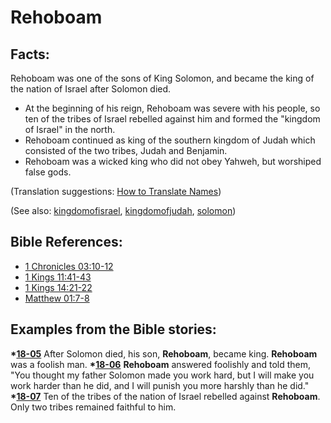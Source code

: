 # Rehoboam #

## Facts: ##

Rehoboam was one of the sons of King Solomon, and became the king of the nation of Israel after Solomon died.

* At the beginning of his reign, Rehoboam was severe with his people, so ten of the tribes of Israel rebelled against him and formed the "kingdom of Israel" in the north.
* Rehoboam continued as king of the southern kingdom of Judah which consisted of the two tribes, Judah and Benjamin.
* Rehoboam was a wicked king who did not obey Yahweh, but worshiped false gods.

(Translation suggestions: [How to Translate Names](https://git.door43.org/Door43/en-ta-translate-vol1/src/master/content/translate_names.md))

(See also: [kingdomofisrael](../other/kingdomofisrael.md), [kingdomofjudah](../other/kingdomofjudah.md), [solomon](../other/solomon.md))

## Bible References: ##

* [1 Chronicles 03:10-12](https://door43.org/en/bible/notes/1ch/03/10)
* [1 Kings 11:41-43](https://door43.org/en/bible/notes/1ki/11/41)
* [1 Kings 14:21-22](https://door43.org/en/bible/notes/1ki/14/21)
* [Matthew 01:7-8](https://door43.org/en/bible/notes/mat/01/07)

## Examples from the Bible stories: ##

  __*[18-05](https://door43.org/en/obs/notes/frames/18-05)__ After Solomon died, his son, __Rehoboam__, became king. __Rehoboam__ was a foolish man.
  __*[18-06](https://door43.org/en/obs/notes/frames/18-06)__ __Rehoboam__ answered foolishly and told them, "You thought my father Solomon made you work hard, but I will make you work harder than he did, and I will punish you more harshly than he did."
  __*[18-07](https://door43.org/en/obs/notes/frames/18-07)__ Ten of the tribes of the nation of Israel rebelled against __Rehoboam__. Only two tribes remained faithful to him.



